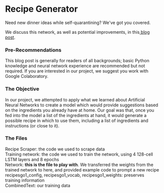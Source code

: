 # Recipe Generator
Need new dinner ideas while self-quarantining? We've got you covered.

We discuss this network, as well as potential improvements, in this<a href="https://help.github.com/en/enterprise/2.14/user/articles/initializing-an-empty-repository-with-a-readme"> blog post</a>.

<h3>Pre-Recommendations</h3>
This blog post is generally for readers of all backgrounds; basic Python knowledge and neural network experience are 
recommended but not required.
If you are interested in our project, we suggest you work with Google Colaboratory.

<h3>The Objective</h3>
In our project, we attempted to apply what we learned about Artificial Neural Networks to create a model which would provide 
suggestions based on the ingredients you already have at home.
Our goal was that, once you fed into the model a list of the ingredients at hand, it would generate a possible recipe in which 
to use them, including a list of ingredients and instructions (or close to it).

<h3>The Files</h3>
Recipe Scraper: the code we used to scrape data<br>
Training network: the code we used to train the network, using 4 128-cell LSTM layers and 8 epochs<br>
Network: <b>this is the file to play with</b>. We transferred the weights from the trained network to here, and provided example code to prompt a new recipe<br>
recipesgo1_config, recipesgo1_vocab, recipesgo1_weights: preserves training information<br>
CombinedText: our training data
